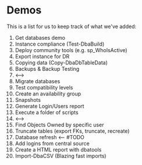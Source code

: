 # Demos

This is a list for us to keep track of what we've added:

01. Get databases demo
02. Instance compliance (Test-DbaBuild)
03. Deploy community tools (e.g. sp_WhoIsActive)
04. Export instance for DR
05. Copying data (Copy-DbaDbTableData)
06. Backups & Backup Testing
07. <-->
08. Migrate databases
09. Test compatibility levels
10. Create an availability group
11. Snapshots
12. Generate Login/Users report 
13. Execute a folder of scripts
14. <-->
15. Find Objects Owned by specific user
16. Truncate tables (export FKs, truncate, recreate)
17. Database refresh <-- #TODO
18. Add logins from central source
19. Create a HTML report with dbatools
20. Import-DbaCSV (Blazing fast imports)